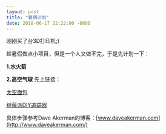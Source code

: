 ```yaml
---
layout: post
title: "暑期计划"
date: 2018-06-17 22:22:00 -0800
---
```


刚刚买了台3D打印机;)

趁暑假做点小项目，但是一个人又做不完，于是先计划一下：

**1.水火箭**


**2.高空气球**
先上链接：

[太空面包](https://youtu.be/c8W-auqg024)

[树莓派DIY追踪器](https://daveakerman.com/?p=2101)

具体步骤参考Dave Akerman的博客：[www.daveakerman.com](http://www.daveakerman.com/)

